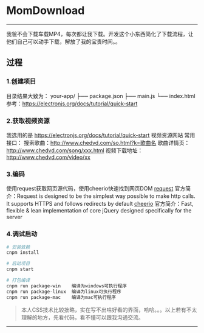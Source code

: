 # MomDownload

------

我爸不会下载车载MP4，每次都让我下载。开发这个小东西简化了下载流程，让他们自己可以动手下载，解放了我的宝贵时间。。
## 过程


### 1.创建项目
目录结果大致为：
your-app/
├── package.json
├── main.js
└── index.html
参考：https://electronjs.org/docs/tutorial/quick-start

### 2.获取视频资源
我选用的是 https://electronjs.org/docs/tutorial/quick-start 视频资源网站
常用接口：
    搜索歌曲：http://www.chedvd.com/so.html?k=歌曲名
    歌曲详情页：http://www.chedvd.com/song/xxx.html
    视频下载地址：http://www.chedvd.com/video/xx
    
### 3.编码
使用request获取网页源代码，使用cheerio快速找到网页DOM
[request](https://github.com/request/request)
官方简介：Request is designed to be the simplest way possible to make http calls. It supports HTTPS and follows redirects by default
[cheerio](https://github.com/cheeriojs/cheerio)
官方简介：Fast, flexible & lean implementation of core jQuery designed specifically for the server

### 4.调试启动
``` bash
# 安装依赖
cnpm install

# 启动项目
cnpm start

# 打包编译
cnpm run package-win    编译为windows可执行程序
cnpm run package-linux  编译为linux可执行程序
cnpm run package-mac    编译为mac可执行程序

```


> 本人CSS技术比较拙略，实在写不出啥好看的界面，哈哈。。。以上若有不太理解的地方，先看代码，看不懂可以跟我沟通交流。

------

